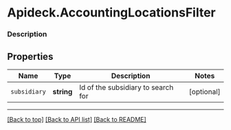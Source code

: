 # Apideck.AccountingLocationsFilter

### Description

## Properties
Name | Type | Description | Notes
------------ | ------------- | ------------- | -------------
`subsidiary` | **string** | Id of the subsidiary to search for | [optional] 





---

[[Back to top]](#) [[Back to API list]](../../../../README.md#documentation-for-api-endpoints) [[Back to README]](../../../../README.md)


